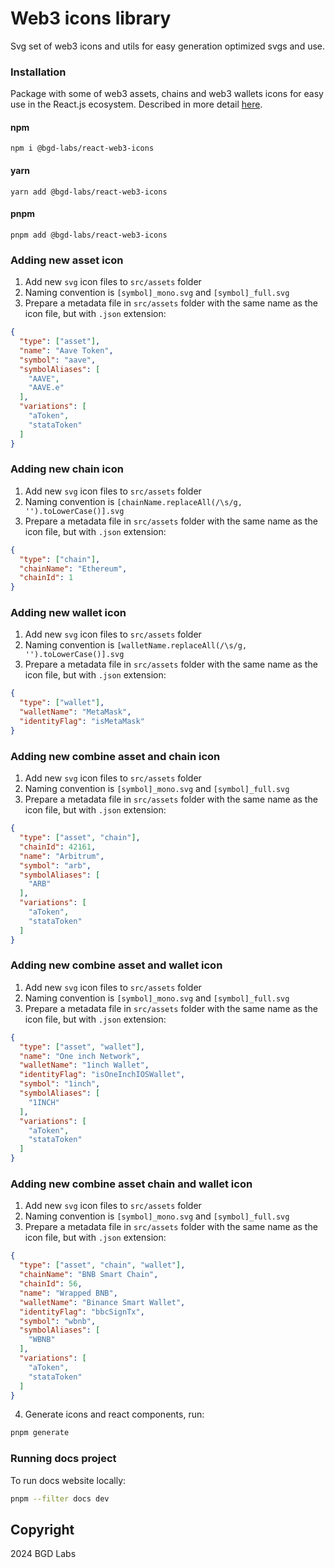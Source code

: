 # Web3 icons library
Svg set of web3 icons and utils for easy generation optimized svgs and use.

### Installation
Package with some of web3 assets, chains and web3 wallets icons for easy use in the React.js ecosystem. Described in more detail [here](./packages/react-web3-icons/README.md).

#### npm
<code>npm i @bgd-labs/react-web3-icons</code>
#### yarn
<code>yarn add @bgd-labs/react-web3-icons</code>
#### pnpm
<code>pnpm add @bgd-labs/react-web3-icons</code>

### Adding new asset icon
1. Add new `svg` icon files to `src/assets` folder
2. Naming convention is `[symbol]_mono.svg` and `[symbol]_full.svg`
3. Prepare a metadata file in `src/assets` folder with the same name as the icon file, but with `.json` extension:
```json
{
  "type": ["asset"],
  "name": "Aave Token",
  "symbol": "aave",
  "symbolAliases": [
    "AAVE",
    "AAVE.e"
  ],
  "variations": [
    "aToken",
    "stataToken"
  ]
}
```
### Adding new chain icon
1. Add new `svg` icon files to `src/assets` folder
2. Naming convention is `[chainName.replaceAll(/\s/g, '').toLowerCase()].svg`
3. Prepare a metadata file in `src/assets` folder with the same name as the icon file, but with `.json` extension:

```json
{
  "type": ["chain"],
  "chainName": "Ethereum",
  "chainId": 1
}
```
### Adding new wallet icon
1. Add new `svg` icon files to `src/assets` folder
2. Naming convention is `[walletName.replaceAll(/\s/g, '').toLowerCase()].svg`
3. Prepare a metadata file in `src/assets` folder with the same name as the icon file, but with `.json` extension:

```json
{
  "type": ["wallet"],
  "walletName": "MetaMask",
  "identityFlag": "isMetaMask"
}
```
### Adding new combine asset and chain icon
1. Add new `svg` icon files to `src/assets` folder
2. Naming convention is `[symbol]_mono.svg` and `[symbol]_full.svg`
3. Prepare a metadata file in `src/assets` folder with the same name as the icon file, but with `.json` extension:
```json
{
  "type": ["asset", "chain"],
  "chainId": 42161,
  "name": "Arbitrum",
  "symbol": "arb",
  "symbolAliases": [
    "ARB"
  ],
  "variations": [
    "aToken",
    "stataToken"
  ]
}
```
### Adding new combine asset and wallet icon
1. Add new `svg` icon files to `src/assets` folder
2. Naming convention is `[symbol]_mono.svg` and `[symbol]_full.svg`
3. Prepare a metadata file in `src/assets` folder with the same name as the icon file, but with `.json` extension:
```json
{
  "type": ["asset", "wallet"],
  "name": "One inch Network",
  "walletName": "1inch Wallet",
  "identityFlag": "isOneInchIOSWallet",
  "symbol": "1inch",
  "symbolAliases": [
    "1INCH"
  ],
  "variations": [
    "aToken",
    "stataToken"
  ]
}
```
### Adding new combine asset chain and wallet icon
1. Add new `svg` icon files to `src/assets` folder
2. Naming convention is `[symbol]_mono.svg` and `[symbol]_full.svg`
3. Prepare a metadata file in `src/assets` folder with the same name as the icon file, but with `.json` extension:
```json
{
  "type": ["asset", "chain", "wallet"],
  "chainName": "BNB Smart Chain",
  "chainId": 56,
  "name": "Wrapped BNB",
  "walletName": "Binance Smart Wallet",
  "identityFlag": "bbcSignTx",
  "symbol": "wbnb",
  "symbolAliases": [
    "WBNB"
  ],
  "variations": [
    "aToken",
    "stataToken"
  ]
}
```
4. Generate icons and react components, run:
```bash
pnpm generate
```

### Running docs project

To run docs website locally:
```bash
pnpm --filter docs dev
```

## Copyright
2024 BGD Labs